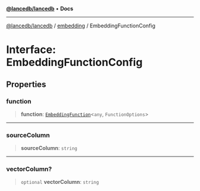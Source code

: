 [**@lancedb/lancedb**](../../../README.md) • **Docs**

***

[@lancedb/lancedb](../../../globals.md) / [embedding](../README.md) / EmbeddingFunctionConfig

# Interface: EmbeddingFunctionConfig

## Properties

### function

> **function**: [`EmbeddingFunction`](../classes/EmbeddingFunction.md)&lt;`any`, `FunctionOptions`&gt;

***

### sourceColumn

> **sourceColumn**: `string`

***

### vectorColumn?

> `optional` **vectorColumn**: `string`
